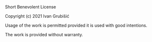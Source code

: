 Short Benevolent License

Copyright (c) 2021 Ivan Grubišić

Usage of the work is permitted provided it is used with good intentions.

The work is provided without warranty.
